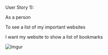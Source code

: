 User Story 1):

As a person

To see a list of my important websites

I want my website to show a list of bookmarks


![Imgur](https://i.imgur.com/Ib1Uiiw.png)
